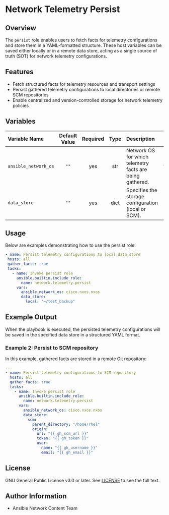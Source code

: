 # Network Telemetry Persist

## Overview
The `persist` role enables users to fetch facts for telemetry configurations and store them in a YAML-formatted structure. These host variables can be saved either locally or in a remote data store, acting as a single source of truth (SOT) for network telemetry configurations.

## Features
- Fetch structured facts for telemetry resources and transport settings
- Persist gathered telemetry configurations to local directories or remote SCM repositories
- Enable centralized and version-controlled storage for network telemetry policies


## Variables

| Variable Name        | Default Value | Required | Type | Description                                                   |          Example         |
|:---------------------|:-------------:|:--------:|:----:|:------------------------------------------------------------- |:------------------------:|
| `ansible_network_os` | `""`          | yes      | str  | Network OS for which telemetry facts are being gathered.      | `"cisco.nxos.nxos"`      |
| `data_store`         | `""`          | yes      | dict | Specifies the storage configuration (local or SCM).           | See usage example below. |

## Usage
Below are examples demonstrating how to use the persist role:

```yaml
- name: Persist telemetry configurations to local data store
 hosts: all
 gather_facts: true
 tasks:
   - name: Invoke persist role
     ansible.builtin.include_role:
       name: network.telemetry.persist
     vars:
       ansible_network_os: cisco.nxos.nxos
       data_store:
         local: "~/test_backup"
```
## Example Output
When the playbook is executed, the persisted telemetry configurations will be saved in the specified data store in a structured YAML format.

### Example 2: Persist to SCM repository
In this example, gathered facts are stored in a remote Git repository:
```yaml
---
- name: Persist telemetry configurations to SCM repository
  hosts: all
  gather_facts: true
  tasks:
    - name: Invoke persist role
      ansible.builtin.include_role:
        name: network.telemetry.persist
      vars:
        ansible_network_os: cisco.nxos.nxos
        data_store:
          scm:
            parent_directory: "/home/rhel"
            origin:
              url: "{{ gh_scm_url }}"
              token: "{{ gh_token }}"
              user:
                name: "{{ gh_username }}"
                email: "{{ gh_email }}"
```

## License
GNU General Public License v3.0 or later.
See [LICENSE](https://www.gnu.org/licenses/gpl-3.0.txt) to see the full text.

## Author Information
- Ansible Network Content Team